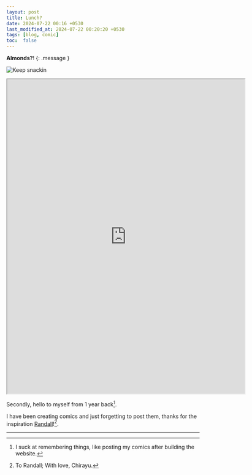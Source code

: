 ```yaml
---
layout: post
title: Lunch?
date: 2024-07-22 00:16 +0530
last_modified_at: 2024-07-22 00:20:20 +0530
tags: [blog, comic]
toc:  false
---
```

**Almonds?**!
{: .message }

![Keep snackin](https://github.com/ChirayuR/chirayur.github.io/blob/master/assets/Comic-lunch.png)
<iframe src="https://drive.google.com/file/d/1pMuKXIVrc2_n5Ku0hpxsk7I5cl9B6K9m/preview" width="620" height="820" allow="autoplay"></iframe>

Secondly, hello to myself from 1 year back[^fn-hah].

I have been creating comics and just forgetting to post them, thanks for the inspiration [Randall](https://xkcd.com)![^fn-love].


-----

[^fn-hah]: I suck at remembering things, like posting my comics after building the website.
[^fn-love]: To Randall; With love, Chirayu.

